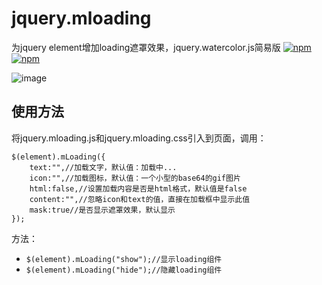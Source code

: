# jquery.mloading
为jquery element增加loading遮罩效果，jquery.watercolor.js简易版
[![npm](https://img.shields.io/npm/v/npm.svg?maxAge=2592000)](https://www.npmjs.com/package/jquery.mloading.js)
[![npm](https://img.shields.io/npm/dt/express.svg?maxAge=2592000)](https://www.npmjs.com/package/jquery.mloading.js)

![image](https://segmentfault.com/img/bVyRN0)

使用方法
------
将jquery.mloading.js和jquery.mloading.css引入到页面，调用：
```
$(element).mLoading({
    text:"",//加载文字，默认值：加载中...
    icon:"",//加载图标，默认值：一个小型的base64的gif图片
    html:false,//设置加载内容是否是html格式，默认值是false
    content:"",//忽略icon和text的值，直接在加载框中显示此值
    mask:true//是否显示遮罩效果，默认显示
});
```

方法：
- ```$(element).mLoading("show");//显示loading组件 ```
- ```$(element).mLoading("hide");//隐藏loading组件 ```